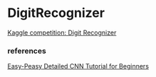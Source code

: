 # DigitRecognizer

[Kaggle competition: Digit Recognizer](https://www.kaggle.com/competitions/digit-recognizer)



### references

[Easy-Peasy Detailed CNN Tutorial for Beginners](https://www.kaggle.com/code/akshitsharma1/easy-peasy-detailed-cnn-tutorial-for-beginners/notebook)
